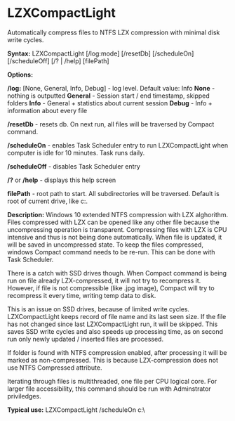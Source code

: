 # LZXCompactLight

Automatically compress files to NTFS LZX compression with minimal disk write cycles.
                
<b/>Syntax:</b> LZXCompactLight [/log:mode] [/resetDb] [/scheduleOn] [/scheduleOff] [/? | /help] [filePath]

<b>Options:</b>

<b>/log:</b> [None, General, Info, Debug] - log level. Default value: Info
<b>None</b>    - nothing is outputted
<b>General</b> - Session start / end timestamp, skipped folders
<b>Info</b>    - General + statistics about current session
<b>Debug</b>   - Info + information about every file

<b>/resetDb</b> - resets db. On next run, all files will be traversed by Compact command.

<b>/scheduleOn</b> - enables Task Scheduler entry to run LZXCompactLight when computer is idle for 10 minutes. Task runs daily.

<b>/scheduleOff</b> - disables Task Scheduler entry

<b>/?</b> or <b>/help</b> - displays this help screen

<b>filePath</b> - root path to start. All subdirectories will be traversed. Default is root of current drive, like c:\.

<b>Description:</b>
Windows 10 extended NTFS compression with LZX alghorithm. 
Files compressed with LZX can be opened like any other file because the uncompressing operation is transparent.
Compressing files with LZX is CPU intensive and thus is not being done automatically. When file is updated, it will be saved in uncompressed state.
To keep the files compressed, windows Compact command needs to be re-run. This can be done with Task Scheduler.

There is a catch with SSD drives though.
When Compact command is being run on file already LZX-compressed, it will not try to recompress it.
However, if file is not compressible (like .jpg image), Compact will try to recompress it every time, writing temp data to disk.

This is an issue on SSD drives, because of limited write cycles.
LZXCompactLight keeps record of file name and its last seen size. If the file has not changed since last LZXCompactLight run, it will be skipped. 
This saves SSD write cycles and also speeds up processing time, as on second run only newly updated / inserted files are processed.

If folder is found with NTFS compression enabled, after processing it will be marked as non-compressed. 
This is because LZX-compression does not use NTFS Compressed attribute.

Iterating through files is multithreaded, one file per CPU logical core.
For larger file accessibility, this command should be run with Adminstrator priviledges.

<b>Typical use:</b>
LZXCompactLight /scheduleOn c:\ 
